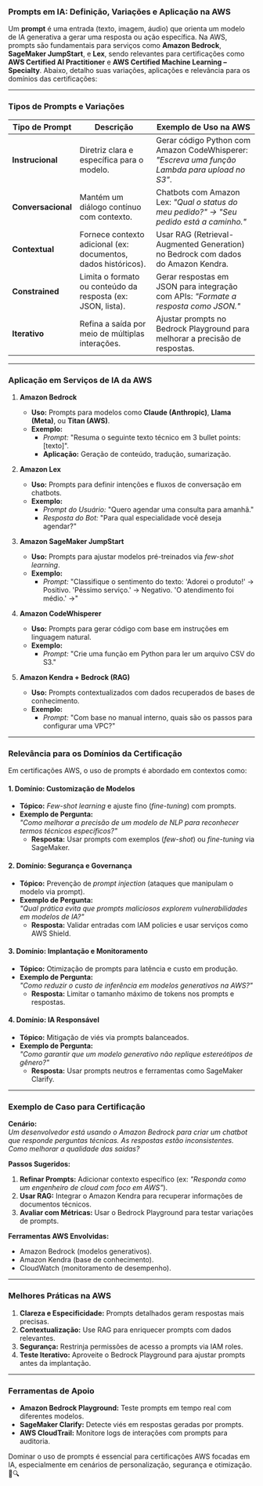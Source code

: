 ### **Prompts em IA: Definição, Variações e Aplicação na AWS**  
Um **prompt** é uma entrada (texto, imagem, áudio) que orienta um modelo de IA generativa a gerar uma resposta ou ação específica. Na AWS, prompts são fundamentais para serviços como **Amazon Bedrock**, **SageMaker JumpStart**, e **Lex**, sendo relevantes para certificações como **AWS Certified AI Practitioner** e **AWS Certified Machine Learning – Specialty**. Abaixo, detalho suas variações, aplicações e relevância para os domínios das certificações:

---

### **Tipos de Prompts e Variações**  
| **Tipo de Prompt**          | **Descrição**                                                                 | **Exemplo de Uso na AWS**                                                                 |
|------------------------------|-------------------------------------------------------------------------------|------------------------------------------------------------------------------------------|
| **Instrucional**             | Diretriz clara e específica para o modelo.                                    | Gerar código Python com Amazon CodeWhisperer: *"Escreva uma função Lambda para upload no S3"*. |
| **Conversacional**           | Mantém um diálogo contínuo com contexto.                                      | Chatbots com Amazon Lex: *"Qual o status do meu pedido?" → "Seu pedido está a caminho."* |
| **Contextual**               | Fornece contexto adicional (ex: documentos, dados históricos).               | Usar RAG (Retrieval-Augmented Generation) no Bedrock com dados do Amazon Kendra.         |
| **Constrained**              | Limita o formato ou conteúdo da resposta (ex: JSON, lista).                  | Gerar respostas em JSON para integração com APIs: *"Formate a resposta como JSON."*      |
| **Iterativo**                | Refina a saída por meio de múltiplas interações.                             | Ajustar prompts no Bedrock Playground para melhorar a precisão de respostas.             |

---

### **Aplicação em Serviços de IA da AWS**  
1. **Amazon Bedrock**  
   - **Uso:** Prompts para modelos como **Claude (Anthropic)**, **Llama (Meta)**, ou **Titan (AWS)**.  
   - **Exemplo:**  
     - *Prompt:* "Resuma o seguinte texto técnico em 3 bullet points: [texto]".  
     - **Aplicação:** Geração de conteúdo, tradução, sumarização.  

2. **Amazon Lex**  
   - **Uso:** Prompts para definir intenções e fluxos de conversação em chatbots.  
   - **Exemplo:**  
     - *Prompt do Usuário:* "Quero agendar uma consulta para amanhã."  
     - *Resposta do Bot:* "Para qual especialidade você deseja agendar?"  

3. **Amazon SageMaker JumpStart**  
   - **Uso:** Prompts para ajustar modelos pré-treinados via *few-shot learning*.  
   - **Exemplo:**  
     - *Prompt:* "Classifique o sentimento do texto: 'Adorei o produto!' → Positivo. 'Péssimo serviço.' → Negativo. 'O atendimento foi médio.' →"  

4. **Amazon CodeWhisperer**  
   - **Uso:** Prompts para gerar código com base em instruções em linguagem natural.  
   - **Exemplo:**  
     - *Prompt:* "Crie uma função em Python para ler um arquivo CSV do S3."  

5. **Amazon Kendra + Bedrock (RAG)**  
   - **Uso:** Prompts contextualizados com dados recuperados de bases de conhecimento.  
   - **Exemplo:**  
     - *Prompt:* "Com base no manual interno, quais são os passos para configurar uma VPC?"  

---

### **Relevância para os Domínios da Certificação**  
Em certificações AWS, o uso de prompts é abordado em contextos como:  

#### 1. **Domínio: Customização de Modelos**  
   - **Tópico:** *Few-shot learning* e ajuste fino (*fine-tuning*) com prompts.  
   - **Exemplo de Pergunta:**  
     *"Como melhorar a precisão de um modelo de NLP para reconhecer termos técnicos específicos?"*  
     - **Resposta:** Usar prompts com exemplos (*few-shot*) ou *fine-tuning* via SageMaker.  

#### 2. **Domínio: Segurança e Governança**  
   - **Tópico:** Prevenção de *prompt injection* (ataques que manipulam o modelo via prompt).  
   - **Exemplo de Pergunta:**  
     *"Qual prática evita que prompts maliciosos explorem vulnerabilidades em modelos de IA?"*  
     - **Resposta:** Validar entradas com IAM policies e usar serviços como AWS Shield.  

#### 3. **Domínio: Implantação e Monitoramento**  
   - **Tópico:** Otimização de prompts para latência e custo em produção.  
   - **Exemplo de Pergunta:**  
     *"Como reduzir o custo de inferência em modelos generativos na AWS?"*  
     - **Resposta:** Limitar o tamanho máximo de tokens nos prompts e respostas.  

#### 4. **Domínio: IA Responsável**  
   - **Tópico:** Mitigação de viés via prompts balanceados.  
   - **Exemplo de Pergunta:**  
     *"Como garantir que um modelo generativo não replique estereótipos de gênero?"*  
     - **Resposta:** Usar prompts neutros e ferramentas como SageMaker Clarify.  

---

### **Exemplo de Caso para Certificação**  
**Cenário:**  
*Um desenvolvedor está usando o Amazon Bedrock para criar um chatbot que responde perguntas técnicas. As respostas estão inconsistentes. Como melhorar a qualidade das saídas?*  

**Passos Sugeridos:**  
1. **Refinar Prompts:** Adicionar contexto específico (ex: *"Responda como um engenheiro de cloud com foco em AWS"*).  
2. **Usar RAG:** Integrar o Amazon Kendra para recuperar informações de documentos técnicos.  
3. **Avaliar com Métricas:** Usar o Bedrock Playground para testar variações de prompts.  

**Ferramentas AWS Envolvidas:**  
- Amazon Bedrock (modelos generativos).  
- Amazon Kendra (base de conhecimento).  
- CloudWatch (monitoramento de desempenho).  

---

### **Melhores Práticas na AWS**  
1. **Clareza e Especificidade:** Prompts detalhados geram respostas mais precisas.  
2. **Contextualização:** Use RAG para enriquecer prompts com dados relevantes.  
3. **Segurança:** Restrinja permissões de acesso a prompts via IAM roles.  
4. **Teste Iterativo:** Aproveite o Bedrock Playground para ajustar prompts antes da implantação.  

---

### **Ferramentas de Apoio**  
- **Amazon Bedrock Playground:** Teste prompts em tempo real com diferentes modelos.  
- **SageMaker Clarify:** Detecte viés em respostas geradas por prompts.  
- **AWS CloudTrail:** Monitore logs de interações com prompts para auditoria.  

Dominar o uso de prompts é essencial para certificações AWS focadas em IA, especialmente em cenários de personalização, segurança e otimização. 🚀🔍